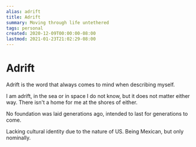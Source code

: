 ```yaml
---
alias: adrift
title: Adrift
summary: Moving through life untethered
tags: personal
created: 2020-12-09T00:00:00-08:00
lastmod: 2021-01-23T21:02:29-08:00
---
```


# Adrift

Adrift is the word that always comes to mind when describing myself.

I am adrift, in the sea or in space I do not know, but it does not matter either way. There isn't a home for me at the shores of either.

No foundation was laid generations ago, intended to last for generations to come.

Lacking cultural identity due to the nature of US. Being Mexican, but only nominally.